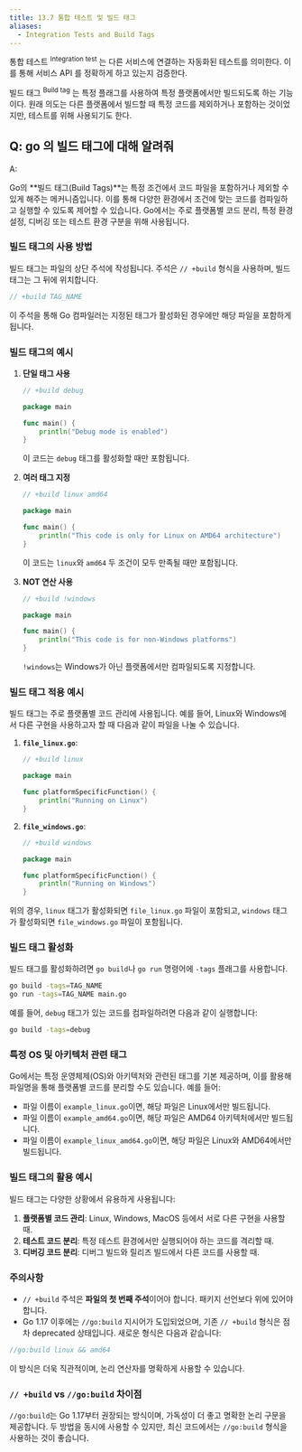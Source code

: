 ```yaml
---
title: 13.7 통합 테스트 및 빌드 태그
aliases:
  - Integration Tests and Build Tags
---
```


통합 테스트 <sup>Integration test</sup> 는 다른 서비스에 연결하는 자동화된 테스트를 의미한다. 이를 통해 서비스 API 를 정확하게 하고 있는지 검증한다.

빌드 태그 <sup>Build tag</sup> 는 특정 플래그를 사용하여 특정 플랫폼에서만 빌드되도록 하는 기능이다. 원래 의도는 다른 플랫폼에서 빌드할 때 특정 코드를 제외하거나 포함하는 것이었지만, 테스트를 위해 사용되기도 한다.

## Q: go 의 빌드 태그에 대해 알려줘

A: 

Go의 **빌드 태그(Build Tags)**는 특정 조건에서 코드 파일을 포함하거나 제외할 수 있게 해주는 메커니즘입니다. 이를 통해 다양한 환경에서 조건에 맞는 코드를 컴파일하고 실행할 수 있도록 제어할 수 있습니다. Go에서는 주로 플랫폼별 코드 분리, 특정 환경 설정, 디버깅 또는 테스트 환경 구분을 위해 사용됩니다.

### **빌드 태그의 사용 방법**
빌드 태그는 파일의 상단 주석에 작성됩니다. 주석은 `// +build` 형식을 사용하며, 빌드 태그는 그 뒤에 위치합니다.

```go
// +build TAG_NAME
```

이 주석을 통해 Go 컴파일러는 지정된 태그가 활성화된 경우에만 해당 파일을 포함하게 됩니다.

### **빌드 태그의 예시**
1. **단일 태그 사용**
   ```go
   // +build debug

   package main

   func main() {
       println("Debug mode is enabled")
   }
   ```
   이 코드는 `debug` 태그를 활성화할 때만 포함됩니다.

2. **여러 태그 지정**
   ```go
   // +build linux amd64

   package main

   func main() {
       println("This code is only for Linux on AMD64 architecture")
   }
   ```
   이 코드는 `linux`와 `amd64` 두 조건이 모두 만족될 때만 포함됩니다.

3. **NOT 연산 사용**
   ```go
   // +build !windows

   package main

   func main() {
       println("This code is for non-Windows platforms")
   }
   ```
   `!windows`는 Windows가 아닌 플랫폼에서만 컴파일되도록 지정합니다.

### **빌드 태그 적용 예시**
빌드 태그는 주로 플랫폼별 코드 관리에 사용됩니다. 예를 들어, Linux와 Windows에서 다른 구현을 사용하고자 할 때 다음과 같이 파일을 나눌 수 있습니다.

1. **`file_linux.go`**:
   ```go
   // +build linux

   package main

   func platformSpecificFunction() {
       println("Running on Linux")
   }
   ```

2. **`file_windows.go`**:
   ```go
   // +build windows

   package main

   func platformSpecificFunction() {
       println("Running on Windows")
   }
   ```

위의 경우, `linux` 태그가 활성화되면 `file_linux.go` 파일이 포함되고, `windows` 태그가 활성화되면 `file_windows.go` 파일이 포함됩니다.

### **빌드 태그 활성화**
빌드 태그를 활성화하려면 `go build`나 `go run` 명령어에 `-tags` 플래그를 사용합니다.

```bash
go build -tags=TAG_NAME
go run -tags=TAG_NAME main.go
```

예를 들어, `debug` 태그가 있는 코드를 컴파일하려면 다음과 같이 실행합니다:

```bash
go build -tags=debug
```

### **특정 OS 및 아키텍처 관련 태그**
Go에서는 특정 운영체제(OS)와 아키텍처와 관련된 태그를 기본 제공하며, 이를 활용해 파일명을 통해 플랫폼별 코드를 분리할 수도 있습니다. 예를 들어:

- 파일 이름이 `example_linux.go`이면, 해당 파일은 Linux에서만 빌드됩니다.
- 파일 이름이 `example_amd64.go`이면, 해당 파일은 AMD64 아키텍처에서만 빌드됩니다.
- 파일 이름이 `example_linux_amd64.go`이면, 해당 파일은 Linux와 AMD64에서만 빌드됩니다.

### **빌드 태그의 활용 예시**
빌드 태그는 다양한 상황에서 유용하게 사용됩니다:

1. **플랫폼별 코드 관리**: Linux, Windows, MacOS 등에서 서로 다른 구현을 사용할 때.
2. **테스트 코드 분리**: 특정 테스트 환경에서만 실행되어야 하는 코드를 격리할 때.
3. **디버깅 코드 분리**: 디버그 빌드와 릴리즈 빌드에서 다른 코드를 사용할 때.

### **주의사항**
- `// +build` 주석은 **파일의 첫 번째 주석**이어야 합니다. 패키지 선언보다 위에 있어야 합니다.
- Go 1.17 이후에는 `//go:build` 지시어가 도입되었으며, 기존 `// +build` 형식은 점차 deprecated 상태입니다. 새로운 형식은 다음과 같습니다:

```go
//go:build linux && amd64
```

이 방식은 더욱 직관적이며, 논리 연산자를 명확하게 사용할 수 있습니다.

### **`// +build` vs `//go:build` 차이점**
`//go:build`는 Go 1.17부터 권장되는 방식이며, 가독성이 더 좋고 명확한 논리 구문을 제공합니다. 두 방법을 동시에 사용할 수 있지만, 최신 코드에서는 `//go:build` 형식을 사용하는 것이 좋습니다.